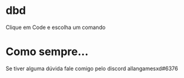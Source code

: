 # dbd

Clique em Code e escolha um comando

# Como sempre...

Se tiver alguma dúvida fale comigo pelo discord allangamesxd#6376
